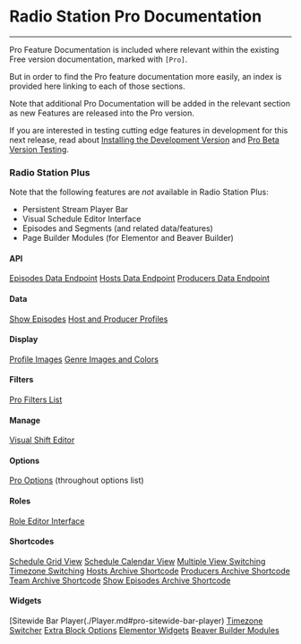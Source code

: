 # Radio Station Pro Documentation

*** 

Pro Feature Documentation is included where relevant within the existing Free version documentation, marked with `[Pro]`.

But in order to find the Pro feature documentation more easily, an index is provided here linking to each of those sections.

Note that additional Pro Documentation will be added in the relevant section as new Features are released into the Pro version. 

If you are interested in testing cutting edge features in development for this next release, read about [Installing the Development Version](./FAQ.md#how-do-i-install-the-latest-development-version-for-testing) and [Pro Beta Version Testing](./#pro-beta-version-testing).


### Radio Station Plus

Note that the following features are *not* available in Radio Station Plus:

- Persistent Stream Player Bar
- Visual Schedule Editor Interface
- Episodes and Segments (and related data/features)
- Page Builder Modules (for Elementor and Beaver Builder)


#### API

[Episodes Data Endpoint](./API.md#pro-episodes-endpoint)
[Hosts Data Endpoint](./API.md#pro-hosts-endpoint)
[Producers Data Endpoint](./API.md#pro-producers-endpoint)

#### Data

[Show Episodes](./Data.md#pro-show-episodes)
[Host and Producer Profiles](./Data.md#pro-host-and-producer-profiles)

#### Display

[Profile Images](./Display.md#pro-profile-images)
[Genre Images and Colors](./Display.md#genre-images-and-colors)

#### Filters

[Pro Filters List](./Filters.md#pro-pro-filter-list)

#### Manage

[Visual Shift Editor](./Manage.md#pro-visual-shift-editor)

#### Options

[Pro Options](./Options.md) (throughout options list)

#### Roles

[Role Editor Interface](./Roles.md#pro-role-editor-interface)

#### Shortcodes

[Schedule Grid View](./Shortcodes.md#master-schedule-shortcode)
[Schedule Calendar View](./Shortcodes.md#master-schedule-shortcode)
[Multiple View Switching](./Shortcodes.md#pro-multiple-view-switching)
[Timezone Switching](./Shortcodes.md#pro-user-timezone-switching)
[Hosts Archive Shortcode](./Shortcodes.md#pro-hosts-archive-shortcode)
[Producers Archive Shortcode](./Shortcodes.md#pro-producers-archive-shortcode)
[Team Archive Shortcode](./Shortcodes.md#pro-team-archive-shortcode)
[Show Episodes Archive Shortcode](./Shortcodes.md#pro-show-episodes-archive-shortcode)

#### Widgets

[Sitewide Bar Player(./Player.md#pro-sitewide-bar-player)
[Timezone Switcher](./Widgets.md#pro-timezone-switcher)
[Extra Block Options](./Widgets.md#pro-extra-block-options)
[Elementor Widgets](./Widgets.md#pro-elementor-widgets)
[Beaver Builder Modules]('./Widgets.md#pro-beaver-builder-modules)

